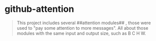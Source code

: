 # github-attention
> This project includes several ##attention modules## , those were used to "pay some attention to more messages".
> All about those modules with the same input and output size, such as B C H W.
